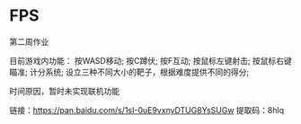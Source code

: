 # FPS
第二周作业

目前游戏内功能：
按WASD移动;
按C蹲伏;
按F互动;
按鼠标左键射击;
按鼠标右键瞄准;
计分系统;
设立三种不同大小的靶子，根据难度提供不同的得分;

时间原因，暂时未实现联机功能

链接：https://pan.baidu.com/s/1sI-0uE9vxnyDTUG8YsSUGw 
提取码：8hlq 